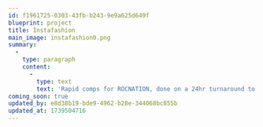 ```yaml
---
id: f1961725-0303-43fb-b243-9e9a625d649f
blueprint: project
title: Instafashion
main_image: instafashion0.png
summary:
  -
    type: paragraph
    content:
      -
        type: text
        text: 'Rapid comps for ROCNATION, done on a 24hr turnaround to use in a pitch for a client.'
coming_soon: true
updated_by: e8d38b19-bde9-4962-b28e-344068bc855b
updated_at: 1739504716
---
```

